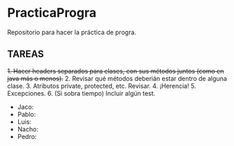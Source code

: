 # PracticaProgra
Repositorio para hacer la práctica de progra. 
## TAREAS
~~1. Hacer headers separados para clases, con sus métodos juntos (como en java más o menos).~~
2. Revisar qué métodos deberián estar dentro de alguna clase.
3. Atributos private, protected, etc. Revisar.
4. ¡Herencia!
5. Excepciones.
6. (Si sobra tiempo) Incluir algún test.

* Jaco:
* Pablo:
* Luis:
* Nacho:
* Pedro:

